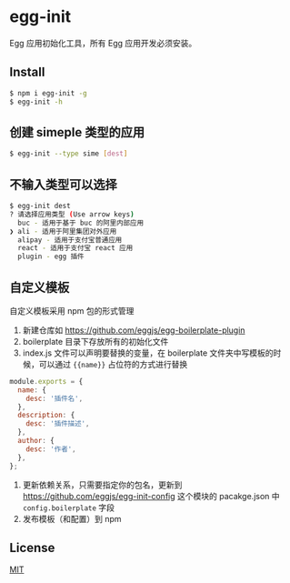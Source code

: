 egg-init
=======

Egg 应用初始化工具，所有 Egg 应用开发必须安装。

## Install

```bash
$ npm i egg-init -g
$ egg-init -h
```

## 创建 simeple 类型的应用

```bash
$ egg-init --type sime [dest]
```

## 不输入类型可以选择

```bash
$ egg-init dest
? 请选择应用类型 (Use arrow keys)
  buc - 适用于基于 buc 的阿里内部应用
❯ ali - 适用于阿里集团对外应用
  alipay - 适用于支付宝普通应用
  react - 适用于支付宝 react 应用
  plugin - egg 插件
```

## 自定义模板

自定义模板采用 npm 包的形式管理

1. 新建仓库如 https://github.com/eggjs/egg-boilerplate-plugin
1. boilerplate 目录下存放所有的初始化文件
1. index.js 文件可以声明要替换的变量，在 boilerplate 文件夹中写模板的时候，可以通过 `{{name}}` 占位符的方式进行替换

```js
module.exports = {
  name: {
    desc: '插件名',
  },
  description: {
    desc: '插件描述',
  },
  author: {
    desc: '作者',
  },
};
```

1. 更新依赖关系，只需要指定你的包名，更新到 https://github.com/eggjs/egg-init-config 这个模块的 pacakge.json 中 `config.boilerplate` 字段
1. 发布模板（和配置）到 npm

## License

[MIT](LICENSE)
